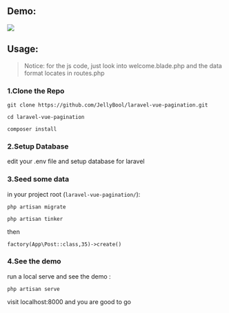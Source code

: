 ## Demo:

![](https://wt-prj.oss.aliyuncs.com/0d06af79c49d4e08abb1ab3f7ab6e860/ca791fed-8e49-4b7e-93ce-1c8d133dc167.gif)

## Usage:

> Notice: for the js code, just look into welcome.blade.php 
> and the data format locates in routes.php

### 1.Clone the Repo

```
git clone https://github.com/JellyBool/laravel-vue-pagination.git

cd laravel-vue-pagination

composer install

```

### 2.Setup Database

edit your .env file and setup database for laravel

### 3.Seed some data

in your project root (`laravel-vue-pagination/`):

```
php artisan migrate

php artisan tinker
```
then 
```
factory(App\Post::class,35)->create()
```

### 4.See the demo
run a local serve and see the demo :
```
php artisan serve
```
visit localhost:8000 and you are good to go 

